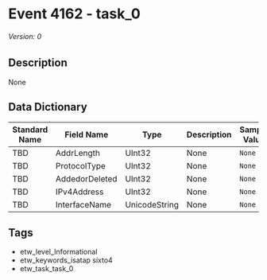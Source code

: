 # Event 4162 - task_0
###### Version: 0

## Description
None

## Data Dictionary
|Standard Name|Field Name|Type|Description|Sample Value|
|---|---|---|---|---|
|TBD|AddrLength|UInt32|None|`None`|
|TBD|ProtocolType|UInt32|None|`None`|
|TBD|AddedorDeleted|UInt32|None|`None`|
|TBD|IPv4Address|UInt32|None|`None`|
|TBD|InterfaceName|UnicodeString|None|`None`|

## Tags
* etw_level_Informational
* etw_keywords_isatap sixto4
* etw_task_task_0